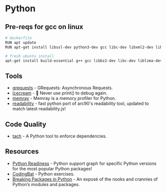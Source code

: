 # Python

## Pre-reqs for gcc on linux

```bash
# dockerfile
RUN apt update
RUN apt-get install libssl-dev python3-dev gcc libc-dev libxml2-dev libxslt1-dev zlib1g-dev g++ -y

# fresh ubuntu install
apt-get install build-essential g++ gcc libbz2-dev libc-dev liblzma-dev libncurses5-dev libncursesw5-dev libreadline-dev libsqlite3-dev libssl-dev libxml2-dev libxslt1-dev llvm make python3-dev tk-dev wget xz-utils zlib1g-dev -y
```

## Tools

- [grequests](https://github.com/spyoungtech/grequests) - GRequests: Asynchronous Requests.
- [icecream](https://github.com/gruns/icecream) - 🍦 Never use print() to debug again.
- [memray](https://github.com/bloomberg/memray) - Memray is a memory profiler for Python.
- [readability](https://github.com/buriy/python-readability) - fast python port of arc90's readability tool, updated to match latest readability.js!

## Code Quality
- [tach](https://docs.gauge.sh/getting-started/getting-started) - A Python tool to enforce dependencies.

## Resources

- [Python Readiness](https://pyreadiness.org/) - Python support graph for specific Python versions for the most popular Python packages!
- [CodingBat](https://codingbat.com/python) - Python exercises.
- [Breaking Packages in Python](https://dagster.io/blog/python-breaking-packages) - An exposé of the nooks and crannies of Python’s modules and packages.
